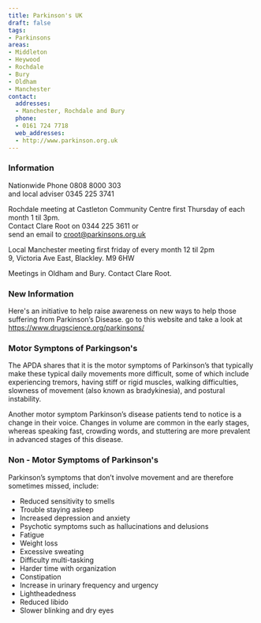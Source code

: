 ```yaml
---
title: Parkinson's UK
draft: false
tags:
- Parkinsons
areas:
- Middleton
- Heywood
- Rochdale
- Bury
- Oldham
- Manchester
contact:
  addresses:
  - Manchester, Rochdale and Bury
  phone:
  - 0161 724 7718
  web_addresses:
  - http://www.parkinson.org.uk
---
```


### Information
Nationwide Phone 0808 8000 303  
and local adviser  0345 225 3741

Rochdale meeting at Castleton Community Centre first Thursday of each month  1 til 3pm.  
Contact Clare Root on 0344 225 3611 or  
send an email to croot@parkinsons.org.uk

Local Manchester meeting first friday of every month 12 til 2pm  
9, Victoria Ave East, Blackley.  M9 6HW

Meetings in Oldham and Bury. Contact Clare Root.

### New Information
 Here's an initiative to help raise awareness on new ways to help those suffering from Parkinson’s Disease.
  go to this website and take a look at 
  https://www.drugscience.org/parkinsons/

### Motor Symptons of Parkingson's
  The APDA shares that it is the motor symptoms of Parkinson’s that typically make these typical daily movements more difficult, some of which include experiencing tremors, having stiff or rigid muscles, walking difficulties, slowness of movement (also known as bradykinesia), and postural instability.

Another motor symptom Parkinson’s disease patients tend to notice is a change in their voice. Changes in volume are common in the early stages, whereas speaking fast, crowding words, and stuttering are more prevalent in advanced stages of this disease.

### Non - Motor Symptoms of Parkinson's

Parkinson’s symptoms that don’t involve movement and are therefore sometimes missed, include:

- Reduced sensitivity to smells
- Trouble staying asleep
- Increased depression and anxiety
- Psychotic symptoms such as hallucinations and delusions
- Fatigue
- Weight loss
- Excessive sweating
- Difficulty multi-tasking
- Harder time with organization
- Constipation
- Increase in urinary frequency and urgency
- Lightheadedness
- Reduced libido
- Slower blinking and dry eyes



